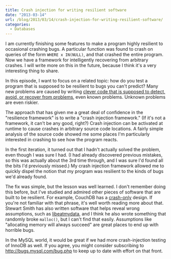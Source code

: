 ```yaml
---
title: Crash injection for writing resilient software
date: "2013-03-14"
url: /blog/2013/03/14/crash-injection-for-writing-resilient-software/
categories:
  - Databases
---
```

I am currently finishing some features to make a program highly resilient to occasional crashing bugs. A particular function was found to crash on queries of the form `WHERE x IN(NULL)`, and that crashed the entire program. Now we have a framework for intelligently recovering from arbitrary crashes. I will write more on this in the future, because I think it's a very interesting thing to share.

In this episode, I want to focus on a related topic: how do you test a program that is supposed to be resilient to bugs you can't predict? Many new problems are caused by writing [clever code that is supposed to detect, avoid, or recover from problems](/blog/2011/05/04/whats-wrong-with-mmm/ "What’s wrong with MMM?"), even known problems. Unknown problems are even riskier.

The approach that has given me a great deal of confidence in the "resilience framework" is to write a "crash injection framework." (If it's not a framework, it can't be any good, right?) Crash injection can be activated at runtime to cause crashes in arbitrary source code locations. A fairly simple analysis of the source code showed me some places I'm particularly interested in crashing to see how the program reacts.

In the first iteration, it turned out that I hadn't actually solved the problem, even though I was sure I had. (I had already discovered previous mistakes, so this was actually about the 3rd time through, and I was sure I'd found all the bits I'd previously missed.) My crash injection framework allowed me to quickly dispel the notion that my program was resilient to the kinds of bugs we'd already found.

The fix was simple, but the lesson was well learned. I don't remember doing this before, but I've studied and admired other pieces of software that are built to be resilient. For example, CouchDB has a [crash-only](http://en.wikipedia.org/wiki/Crash-only_software) design. If you're not familiar with that phrase, it's well worth reading more about that. Stewart Smith has also written software that helps reveal wrong assumptions, such as [libeatmydata](http://flamingspork.com/projects/libeatmydata/), and I think he also wrote something that randomly broke `malloc()`, but I can't find that easily. Assumptions like "allocating memory will always succeed" are great places to end up with horrible bugs.

In the MySQL world, it would be great if we had more crash-injection testing of InnoDB as well. If you agree, you might consider subscribing to http://bugs.mysql.com/bug.php to keep up to date with effort on that front.


